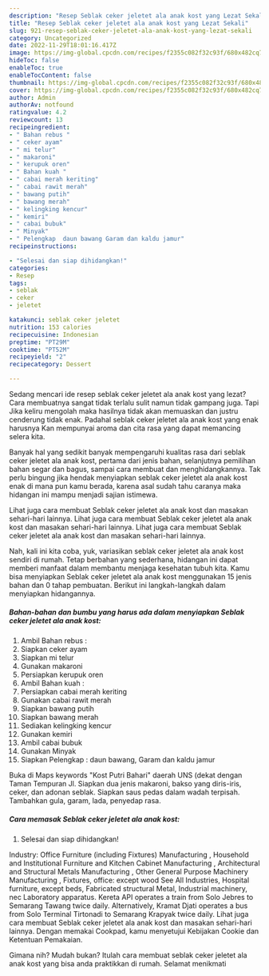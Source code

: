 ```yaml
---
description: "Resep Seblak ceker jeletet ala anak kost yang Lezat Sekali"
title: "Resep Seblak ceker jeletet ala anak kost yang Lezat Sekali"
slug: 921-resep-seblak-ceker-jeletet-ala-anak-kost-yang-lezat-sekali
category: Uncategorized
date: 2022-11-29T18:01:16.417Z
image: https://img-global.cpcdn.com/recipes/f2355c082f32c93f/680x482cq70/seblak-ceker-jeletet-ala-anak-kost-foto-resep-utama.jpg
hideToc: false
enableToc: true
enableTocContent: false
thumbnail: https://img-global.cpcdn.com/recipes/f2355c082f32c93f/680x482cq70/seblak-ceker-jeletet-ala-anak-kost-foto-resep-utama.jpg
cover: https://img-global.cpcdn.com/recipes/f2355c082f32c93f/680x482cq70/seblak-ceker-jeletet-ala-anak-kost-foto-resep-utama.jpg
author: Admin
authorAv: notfound
ratingvalue: 4.2
reviewcount: 13
recipeingredient:
- " Bahan rebus "
- " ceker ayam"
- " mi telur"
- " makaroni"
- " kerupuk oren"
- " Bahan kuah "
- " cabai merah keriting"
- " cabai rawit merah"
- " bawang putih"
- " bawang merah"
- " kelingking kencur"
- " kemiri"
- " cabai bubuk"
- " Minyak"
- " Pelengkap  daun bawang Garam dan kaldu jamur"
recipeinstructions:

- "Selesai dan siap dihidangkan!"
categories:
- Resep
tags:
- seblak
- ceker
- jeletet

katakunci: seblak ceker jeletet 
nutrition: 153 calories
recipecuisine: Indonesian
preptime: "PT29M"
cooktime: "PT52M"
recipeyield: "2"
recipecategory: Dessert

---
```



Sedang mencari ide resep seblak ceker jeletet ala anak kost yang lezat? Cara membuatnya sangat tidak terlalu sulit namun tidak gampang juga. Tapi Jika keliru mengolah maka hasilnya tidak akan memuaskan dan justru cenderung tidak enak. Padahal seblak ceker jeletet ala anak kost yang enak harusnya Kan mempunyai aroma dan cita rasa yang dapat memancing selera kita.


Banyak hal yang sedikit banyak mempengaruhi kualitas rasa dari seblak ceker jeletet ala anak kost, pertama dari jenis bahan, selanjutnya pemilihan bahan segar dan bagus, sampai cara membuat dan menghidangkannya. Tak perlu bingung jika hendak menyiapkan seblak ceker jeletet ala anak kost enak di mana pun kamu berada, karena asal sudah tahu caranya maka hidangan ini mampu menjadi sajian istimewa.

Lihat juga cara membuat Seblak ceker jeletet ala anak kost dan masakan sehari-hari lainnya. Lihat juga cara membuat Seblak ceker jeletet ala anak kost dan masakan sehari-hari lainnya. Lihat juga cara membuat Seblak ceker jeletet ala anak kost dan masakan sehari-hari lainnya.


Nah, kali ini kita coba, yuk, variasikan seblak ceker jeletet ala anak kost sendiri di rumah. Tetap berbahan yang sederhana, hidangan ini dapat memberi manfaat dalam membantu menjaga kesehatan tubuh kita. Kamu bisa menyiapkan Seblak ceker jeletet ala anak kost menggunakan 15 jenis bahan dan 0 tahap pembuatan. Berikut ini langkah-langkah dalam menyiapkan hidangannya.

<!--inarticleads1-->

##### Bahan-bahan dan bumbu yang harus ada dalam menyiapkan Seblak ceker jeletet ala anak kost:

1. Ambil  Bahan rebus :
1. Siapkan  ceker ayam
1. Siapkan  mi telur
1. Gunakan  makaroni
1. Persiapkan  kerupuk oren
1. Ambil  Bahan kuah :
1. Persiapkan  cabai merah keriting
1. Gunakan  cabai rawit merah
1. Siapkan  bawang putih
1. Siapkan  bawang merah
1. Sediakan  kelingking kencur
1. Gunakan  kemiri
1. Ambil  cabai bubuk
1. Gunakan  Minyak
1. Siapkan  Pelengkap : daun bawang, Garam dan kaldu jamur


Buka di Maps keywords &#34;Kost Putri Bahari&#34; daerah UNS (dekat dengan Taman Tempuran Jl. Siapkan dua jenis makaroni, bakso yang diris-iris, ceker, dan adonan seblak. Siapkan saus pedas dalam wadah terpisah. Tambahkan gula, garam, lada, penyedap rasa. 

<!--inarticleads2-->

##### Cara memasak Seblak ceker jeletet ala anak kost:


1. Selesai dan siap dihidangkan!

Industry: Office Furniture (including Fixtures) Manufacturing , Household and Institutional Furniture and Kitchen Cabinet Manufacturing , Architectural and Structural Metals Manufacturing , Other General Purpose Machinery Manufacturing , Fixtures, office: except wood See All Industries, Hospital furniture, except beds, Fabricated structural Metal, Industrial machinery, nec Laboratory apparatus. Kereta API operates a train from Solo Jebres to Semarang Tawang twice daily. Alternatively, Kramat Djati operates a bus from Solo Terminal Tirtonadi to Semarang Krapyak twice daily. Lihat juga cara membuat Seblak ceker jeletet ala anak kost dan masakan sehari-hari lainnya. Dengan memakai Cookpad, kamu menyetujui Kebijakan Cookie dan Ketentuan Pemakaian. 

Gimana nih? Mudah bukan? Itulah cara membuat seblak ceker jeletet ala anak kost yang bisa anda praktikkan di rumah. Selamat menikmati

